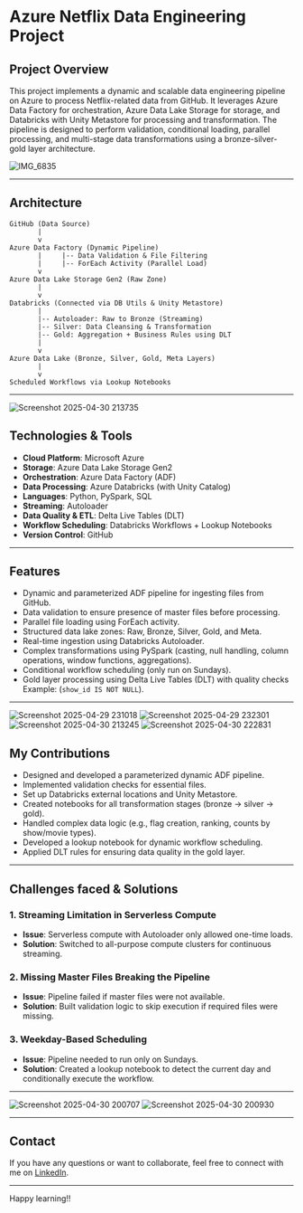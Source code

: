 
# Azure Netflix Data Engineering Project

## Project Overview

This project implements a dynamic and scalable data engineering pipeline on Azure to process Netflix-related data from GitHub. It leverages Azure Data Factory for orchestration, Azure Data Lake Storage for storage, and Databricks with Unity Metastore for processing and transformation. The pipeline is designed to perform validation, conditional loading, parallel processing, and multi-stage data transformations using a bronze-silver-gold layer architecture.

![IMG_6835](https://github.com/user-attachments/assets/e4f7d4ad-6da6-4e76-82a8-5f30845c1f01)


---

## Architecture

```
GitHub (Data Source)
       |
       v
Azure Data Factory (Dynamic Pipeline)
       |     |-- Data Validation & File Filtering
       |     |-- ForEach Activity (Parallel Load)
       v
Azure Data Lake Storage Gen2 (Raw Zone)
       |
       v
Databricks (Connected via DB Utils & Unity Metastore)
       |
       |-- Autoloader: Raw to Bronze (Streaming)
       |-- Silver: Data Cleansing & Transformation
       |-- Gold: Aggregation + Business Rules using DLT
       |
       v
Azure Data Lake (Bronze, Silver, Gold, Meta Layers)
       |
       v
Scheduled Workflows via Lookup Notebooks
```

---
![Screenshot 2025-04-30 213735](https://github.com/user-attachments/assets/0a674de0-a969-4d00-8df1-818a01f0348f)

## Technologies & Tools

- **Cloud Platform**: Microsoft Azure
- **Storage**: Azure Data Lake Storage Gen2
- **Orchestration**: Azure Data Factory (ADF)
- **Data Processing**: Azure Databricks (with Unity Catalog)
- **Languages**: Python, PySpark, SQL
- **Streaming**: Autoloader
- **Data Quality & ETL**: Delta Live Tables (DLT)
- **Workflow Scheduling**: Databricks Workflows + Lookup Notebooks
- **Version Control**: GitHub

---

## Features

- Dynamic and parameterized ADF pipeline for ingesting files from GitHub.
- Data validation to ensure presence of master files before processing.
- Parallel file loading using ForEach activity.
- Structured data lake zones: Raw, Bronze, Silver, Gold, and Meta.
- Real-time ingestion using Databricks Autoloader.
- Complex transformations using PySpark (casting, null handling, column operations, window functions, aggregations).
- Conditional workflow scheduling (only run on Sundays).
- Gold layer processing using Delta Live Tables (DLT) with quality checks Example: (`show_id IS NOT NULL`).

---
![Screenshot 2025-04-29 231018](https://github.com/user-attachments/assets/725ce5c1-d231-4ea1-8e33-3b54cb5800cd)
![Screenshot 2025-04-29 232301](https://github.com/user-attachments/assets/a2b2c6c8-6031-47dd-a211-83762f7c3756)
![Screenshot 2025-04-30 213245](https://github.com/user-attachments/assets/397097f0-b58b-4e4e-b8a3-f3a75542f33e)
![Screenshot 2025-04-30 222831](https://github.com/user-attachments/assets/df74c64d-983e-4036-82d9-1ba5a717e3ca)



## My Contributions

- Designed and developed a parameterized dynamic ADF pipeline.
- Implemented validation checks for essential files.
- Set up Databricks external locations and Unity Metastore.
- Created notebooks for all transformation stages (bronze → silver → gold).
- Handled complex data logic (e.g., flag creation, ranking, counts by show/movie types).
- Developed a lookup notebook for dynamic workflow scheduling.
- Applied DLT rules for ensuring data quality in the gold layer.

---

## Challenges faced & Solutions

### 1. Streaming Limitation in Serverless Compute
- **Issue**: Serverless compute with Autoloader only allowed one-time loads.
- **Solution**: Switched to all-purpose compute clusters for continuous streaming.

### 2. Missing Master Files Breaking the Pipeline
- **Issue**: Pipeline failed if master files were not available.
- **Solution**: Built validation logic to skip execution if required files were missing.

### 3. Weekday-Based Scheduling
- **Issue**: Pipeline needed to run only on Sundays.
- **Solution**: Created a lookup notebook to detect the current day and conditionally execute the workflow.

---
![Screenshot 2025-04-30 200707](https://github.com/user-attachments/assets/ed446c2e-af2c-411a-8d1a-555a72b48395)
![Screenshot 2025-04-30 200930](https://github.com/user-attachments/assets/21270b7b-7e40-45c5-8504-58d9dffe6891)


---

## Contact

If you have any questions or want to collaborate, feel free to connect with me on [LinkedIn](linkedin.com/in/soundarya-s-dataengineer).

---
Happy learning!!
